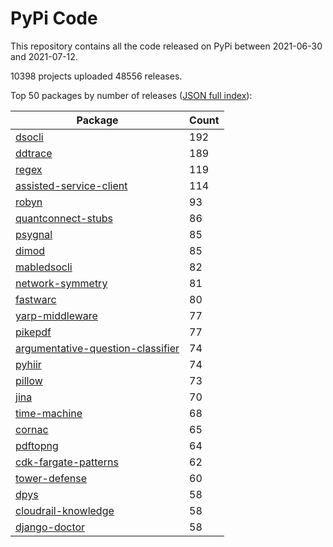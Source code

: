 # PyPi Code

This repository contains all the code released on PyPi between 2021-06-30 and 2021-07-12.

10398 projects uploaded 48556 releases. 

Top 50 packages by number of releases ([JSON full index](./index.json)):

| Package   | Count |
|-----------|-------|
| [dsocli](https://github.com/pypi-data/pypi-code-89/tree/import/dsocli) | 192 |
| [ddtrace](https://github.com/pypi-data/pypi-code-89/tree/import/ddtrace) | 189 |
| [regex](https://github.com/pypi-data/pypi-code-89/tree/import/regex) | 119 |
| [assisted-service-client](https://github.com/pypi-data/pypi-code-89/tree/import/assisted-service-client) | 114 |
| [robyn](https://github.com/pypi-data/pypi-code-89/tree/import/robyn) | 93 |
| [quantconnect-stubs](https://github.com/pypi-data/pypi-code-89/tree/import/quantconnect-stubs) | 86 |
| [psygnal](https://github.com/pypi-data/pypi-code-89/tree/import/psygnal) | 85 |
| [dimod](https://github.com/pypi-data/pypi-code-89/tree/import/dimod) | 85 |
| [mabledsocli](https://github.com/pypi-data/pypi-code-89/tree/import/mabledsocli) | 82 |
| [network-symmetry](https://github.com/pypi-data/pypi-code-89/tree/import/network-symmetry) | 81 |
| [fastwarc](https://github.com/pypi-data/pypi-code-89/tree/import/fastwarc) | 80 |
| [yarp-middleware](https://github.com/pypi-data/pypi-code-89/tree/import/yarp-middleware) | 77 |
| [pikepdf](https://github.com/pypi-data/pypi-code-89/tree/import/pikepdf) | 77 |
| [argumentative-question-classifier](https://github.com/pypi-data/pypi-code-89/tree/import/argumentative-question-classifier) | 74 |
| [pyhiir](https://github.com/pypi-data/pypi-code-89/tree/import/pyhiir) | 74 |
| [pillow](https://github.com/pypi-data/pypi-code-89/tree/import/pillow) | 73 |
| [jina](https://github.com/pypi-data/pypi-code-89/tree/import/jina) | 70 |
| [time-machine](https://github.com/pypi-data/pypi-code-89/tree/import/time-machine) | 68 |
| [cornac](https://github.com/pypi-data/pypi-code-89/tree/import/cornac) | 65 |
| [pdftopng](https://github.com/pypi-data/pypi-code-89/tree/import/pdftopng) | 64 |
| [cdk-fargate-patterns](https://github.com/pypi-data/pypi-code-89/tree/import/cdk-fargate-patterns) | 62 |
| [tower-defense](https://github.com/pypi-data/pypi-code-89/tree/import/tower-defense) | 60 |
| [dpys](https://github.com/pypi-data/pypi-code-89/tree/import/dpys) | 58 |
| [cloudrail-knowledge](https://github.com/pypi-data/pypi-code-89/tree/import/cloudrail-knowledge) | 58 |
| [django-doctor](https://github.com/pypi-data/pypi-code-89/tree/import/django-doctor) | 58 |
